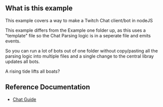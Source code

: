 ## What is this example

This example covers a way to make a Twitch Chat client/bot in nodeJS

This example differs from the Example one folder up, as this uses a "template" file so the Chat Parsing logic is in a seperate file and emits events.

So you can run a lot of bots out of one folder without copy/pasting all the parsing logic into multiple files and a single change to the central libray updates all bots.

A rising tide lifts all boats?

## Reference Documentation

- [Chat Guide](https://dev.twitch.tv/docs/irc/guide)
